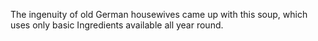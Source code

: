 The ingenuity of old German housewives came up with this soup, which uses only basic Ingredients available all year round.